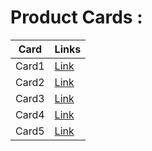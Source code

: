 # Product Cards : 

|Card|Links|
|----|-----|
|Card1|[Link](https://sm8uti.github.io/Ui_Compnents/Cards/Card1.html)|
|Card2|[Link](https://sm8uti.github.io/Ui_Compnents/Cards/Card2.html)|
|Card3|[Link](https://sm8uti.github.io/Ui_Compnents/Cards/Card3.html)|
|Card4|[Link](https://sm8uti.github.io/Ui_Compnents/Cards/Card4.html)|
|Card5|[Link](https://sm8uti.github.io/Ui_Compnents/Cards/Card5.html)|
